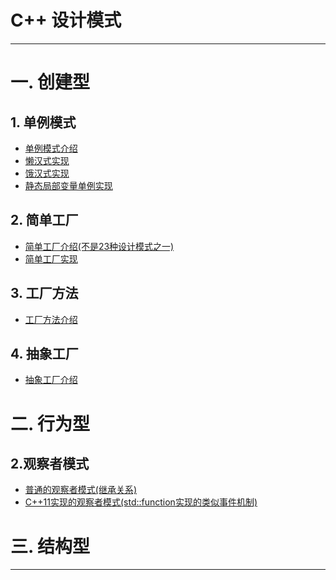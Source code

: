 # C++ 设计模式
---
# 一. 创建型  
## 1. 单例模式
* [单例模式介绍](https://blog.csdn.net/wangdamingll/article/details/120555777)      
* [懒汉式实现](https://github.com/wangdamingll/JobLearn/tree/master/prepare/designmode/code/Singleton1.cpp)  
* [饿汉式实现](https://github.com/wangdamingll/JobLearn/tree/master/prepare/designmode/code/Singleton3.cpp)  
* [静态局部变量单例实现](https://github.com/wangdamingll/JobLearn/tree/master/prepare/designmode/code/Singleton2.cpp)  

## 2. 简单工厂   
* [简单工厂介绍(不是23种设计模式之一)](https://blog.csdn.net/wangdamingll/article/details/120564417)      
* [简单工厂实现](https://github.com/wangdamingll/JobLearn/tree/master/prepare/designmode/code/SimpleFactory.cpp)    

## 3. 工厂方法     
* [工厂方法介绍]()    

## 4. 抽象工厂       
* [抽象工厂介绍]()    

# 二. 行为型    
## 2.观察者模式
* [普通的观察者模式(继承关系)](https://blog.csdn.net/wangdamingll/article/details/104658531)
* [C++11实现的观察者模式(std::function实现的类似事件机制)](https://blog.csdn.net/wangdamingll/article/details/104658531)  

# 三. 结构型  

---